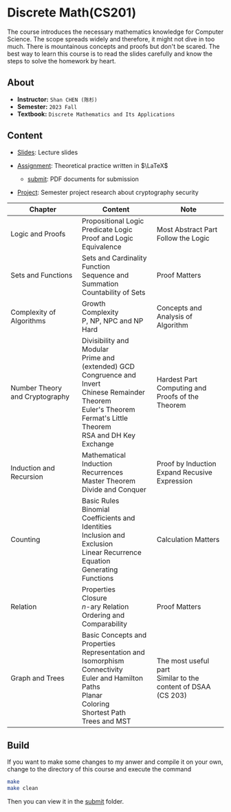 # Discrete Math(CS201)

The course introduces the necessary mathematics knowledge for Computer Science. The scope spreads widely and therefore, it might not dive in too much. There is mountainous concepts and proofs but don't be scared. The best way to learn this course is to read the slides carefully and know the steps to solve the homework by heart.

## About

- **Instructor:** `Shan CHEN (陈杉)`
- **Semester:** `2023 Fall`
- **Textbook:** `Discrete Mathematics and Its Applications`

## Content

 - [Slides](./Slides): Lecture slides
 - [Assignment](./Assignment): Theoretical practice written in $\LaTeX$
   - [submit](Assignment/submit): PDF documents for submission

 - [Project](Project/): Semester project research about cryptography security

| Chapter                        | Content                                                      | Note                                                         |
| ------------------------------ | ------------------------------------------------------------ | ------------------------------------------------------------ |
| Logic and Proofs               | Propositional Logic<br>Predicate Logic<br>Proof and Logic Equivalence | Most Abstract Part<br>Follow the Logic                       |
| Sets and Functions             | Sets and Cardinality<br>Function<br>Sequence and Summation<br>Countability of Sets | Proof Matters                                                |
| Complexity of Algorithms       | Growth<br>Complexity<br>P, NP, NPC and NP Hard               | Concepts and Analysis of Algorithm                           |
| Number Theory and Cryptography | Divisibility and Modular<br>Prime and (extended) GCD<br>Congruence and Invert<br>Chinese Remainder Theorem<br>Euler's Theorem<br>Fermat's Little Theorem<br>RSA and DH Key Exchange | Hardest Part<br>Computing and Proofs of the Theorem          |
| Induction and Recursion        | Mathematical Induction<br>Recurrences<br>Master Theorem<br>Divide and Conquer | Proof by Induction<br>Expand Recusive Expression             |
| Counting                       | Basic Rules<br>Binomial Coefficients and Identities<br>Inclusion and Exclusion<br>Linear Recurrence Equation<br>Generating Functions | Calculation Matters                                          |
| Relation                       | Properties<br>Closure<br>$n$-ary Relation<br>Ordering and Comparability | Proof Matters                                                |
| Graph and Trees                | Basic Concepts and Properties<br>Representation and Isomorphism<br>Connectivity<br>Euler and Hamilton Paths<br>Planar<br>Coloring<br>Shortest Path<br>Trees and MST | The most useful part<br>Similar to the content of DSAA (CS 203) |

## Build

If you want to make some changes to my anwer and compile it on your own, change to the directory of this course and execute the command

```bash
make
make clean
```

Then you can view it in the [submit](Assignment/submit) folder.

